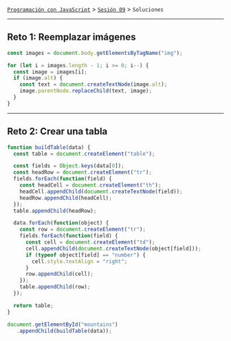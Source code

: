 [`Programación con JavaScript`](../../Readme.md) > [`Sesión 09`](../Readme.md) > `Soluciones`

---

## Reto 1: Reemplazar imágenes

```javascript
const images = document.body.getElementsByTagName("img");

for (let i = images.length - 1; i >= 0; i--) {
  const image = images[i];
  if (image.alt) {
    const text = document.createTextNode(image.alt);
    image.parentNode.replaceChild(text, image);
  }
}
```

---

## Reto 2: Crear una tabla

```javascript
function buildTable(data) {
  const table = document.createElement("table");

  const fields = Object.keys(data[0]);
  const headRow = document.createElement("tr");
  fields.forEach(function(field) {
    const headCell = document.createElement("th");
    headCell.appendChild(document.createTextNode(field));
    headRow.appendChild(headCell);
  });
  table.appendChild(headRow);

  data.forEach(function(object) {
    const row = document.createElement("tr");
    fields.forEach(function(field) {
      const cell = document.createElement("td");
      cell.appendChild(document.createTextNode(object[field]));
      if (typeof object[field] == "number") {
        cell.style.textAlign = "right";
      }
      row.appendChild(cell);
    });
    table.appendChild(row);
  });

  return table;
}

document.getElementById("mountains")
   .appendChild(buildTable(data));
```

